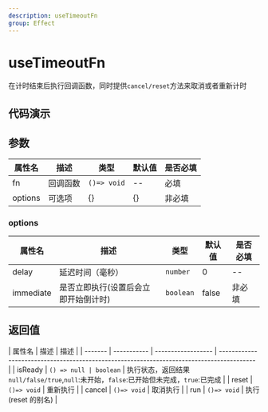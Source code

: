 ```yaml
---
description: useTimeoutFn
group: Effect
---
```


# useTimeoutFn

在计时结束后执行回调函数，同时提供`cancel/reset`方法来取消或者重新计时

## 代码演示

<code src="let-hooks/useTimeoutFn/demos/base.tsx" title="基本用法"></code>
<code src="let-hooks/useTimeoutFn/demos/immediate.tsx" title="立即执行" description="设置immediate=true，会立即开始计时"></code>

## 参数

| 属性名  | 描述     | 类型        | 默认值 | 是否必填 |
| ------- | -------- | ----------- | ------ | -------- |
| fn      | 回调函数 | `()=> void` | --     | 必填     |
| options | 可选项   | {}          | {}     | 非必填   |

### options

| 属性名    | 描述                                 | 类型      | 默认值 | 是否必填 |
| --------- | ------------------------------------ | --------- | ------ | -------- |
| delay     | 延迟时间（毫秒）                     | `number`  | 0      | --       |
| immediate | 是否立即执行(设置后会立即开始倒计时) | `boolean` | false  | 非必填   |

## 返回值

| 属性名  | 描述        | 描述               |
| ------- | ----------- | ------------------ | ----------------------------------------------------------------------------------------- |
| isReady | `() => null | boolean`           | 执行状态，返回结果 `null/false/true`,`null`:未开始，`false`:已开始但未完成，`true`:已完成 |
| reset   | `()=> void` | 重新执行           |
| cancel  | `()=> void` | 取消执行           |
| run     | `()=> void` | 执行(reset 的别名) |
